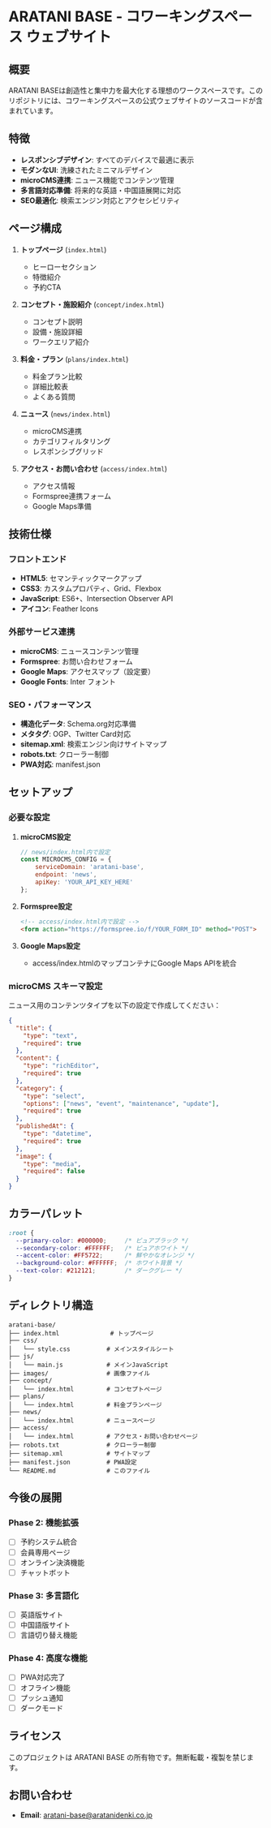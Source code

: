 # ARATANI BASE - コワーキングスペース ウェブサイト

## 概要

ARATANI BASEは創造性と集中力を最大化する理想のワークスペースです。このリポジトリには、コワーキングスペースの公式ウェブサイトのソースコードが含まれています。

## 特徴

- **レスポンシブデザイン**: すべてのデバイスで最適に表示
- **モダンなUI**: 洗練されたミニマルデザイン
- **microCMS連携**: ニュース機能でコンテンツ管理
- **多言語対応準備**: 将来的な英語・中国語展開に対応
- **SEO最適化**: 検索エンジン対応とアクセシビリティ

## ページ構成

1. **トップページ** (`index.html`)
   - ヒーローセクション
   - 特徴紹介
   - 予約CTA

2. **コンセプト・施設紹介** (`concept/index.html`)
   - コンセプト説明
   - 設備・施設詳細
   - ワークエリア紹介

3. **料金・プラン** (`plans/index.html`)
   - 料金プラン比較
   - 詳細比較表
   - よくある質問

4. **ニュース** (`news/index.html`)
   - microCMS連携
   - カテゴリフィルタリング
   - レスポンシブグリッド

5. **アクセス・お問い合わせ** (`access/index.html`)
   - アクセス情報
   - Formspree連携フォーム
   - Google Maps準備

## 技術仕様

### フロントエンド
- **HTML5**: セマンティックマークアップ
- **CSS3**: カスタムプロパティ、Grid、Flexbox
- **JavaScript**: ES6+、Intersection Observer API
- **アイコン**: Feather Icons

### 外部サービス連携
- **microCMS**: ニュースコンテンツ管理
- **Formspree**: お問い合わせフォーム
- **Google Maps**: アクセスマップ（設定要）
- **Google Fonts**: Inter フォント

### SEO・パフォーマンス
- **構造化データ**: Schema.org対応準備
- **メタタグ**: OGP、Twitter Card対応
- **sitemap.xml**: 検索エンジン向けサイトマップ
- **robots.txt**: クローラー制御
- **PWA対応**: manifest.json

## セットアップ

### 必要な設定

1. **microCMS設定**
   ```javascript
   // news/index.html内で設定
   const MICROCMS_CONFIG = {
       serviceDomain: 'aratani-base',
       endpoint: 'news',
       apiKey: 'YOUR_API_KEY_HERE'
   };
   ```

2. **Formspree設定**
   ```html
   <!-- access/index.html内で設定 -->
   <form action="https://formspree.io/f/YOUR_FORM_ID" method="POST">
   ```

3. **Google Maps設定**
   - access/index.htmlのマップコンテナにGoogle Maps APIを統合

### microCMS スキーマ設定

ニュース用のコンテンツタイプを以下の設定で作成してください：

```json
{
  "title": {
    "type": "text",
    "required": true
  },
  "content": {
    "type": "richEditor",
    "required": true
  },
  "category": {
    "type": "select",
    "options": ["news", "event", "maintenance", "update"],
    "required": true
  },
  "publishedAt": {
    "type": "datetime",
    "required": true
  },
  "image": {
    "type": "media",
    "required": false
  }
}
```

## カラーパレット

```css
:root {
  --primary-color: #000000;     /* ピュアブラック */
  --secondary-color: #FFFFFF;   /* ピュアホワイト */
  --accent-color: #FF5722;      /* 鮮やかなオレンジ */
  --background-color: #FFFFFF;  /* ホワイト背景 */
  --text-color: #212121;        /* ダークグレー */
}
```

## ディレクトリ構造

```
aratani-base/
├── index.html              # トップページ
├── css/
│   └── style.css          # メインスタイルシート
├── js/
│   └── main.js            # メインJavaScript
├── images/                # 画像ファイル
├── concept/
│   └── index.html         # コンセプトページ
├── plans/
│   └── index.html         # 料金プランページ
├── news/
│   └── index.html         # ニュースページ
├── access/
│   └── index.html         # アクセス・お問い合わせページ
├── robots.txt             # クローラー制御
├── sitemap.xml            # サイトマップ
├── manifest.json          # PWA設定
└── README.md              # このファイル
```

## 今後の展開

### Phase 2: 機能拡張
- [ ] 予約システム統合
- [ ] 会員専用ページ
- [ ] オンライン決済機能
- [ ] チャットボット

### Phase 3: 多言語化
- [ ] 英語版サイト
- [ ] 中国語版サイト
- [ ] 言語切り替え機能

### Phase 4: 高度な機能
- [ ] PWA対応完了
- [ ] オフライン機能
- [ ] プッシュ通知
- [ ] ダークモード

## ライセンス

このプロジェクトは ARATANI BASE の所有物です。無断転載・複製を禁じます。

## お問い合わせ

- **Email**: aratani-base@aratanidenki.co.jp